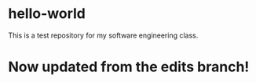 # hello-world
This is a test repository for my software engineering class.


# Now updated from the edits branch!
